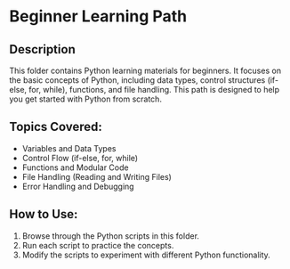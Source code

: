 # Beginner Learning Path

## Description
This folder contains Python learning materials for beginners. It focuses on the basic concepts of Python, including data types, control structures (if-else, for, while), functions, and file handling. This path is designed to help you get started with Python from scratch.

## Topics Covered:
- Variables and Data Types
- Control Flow (if-else, for, while)
- Functions and Modular Code
- File Handling (Reading and Writing Files)
- Error Handling and Debugging

## How to Use:
1. Browse through the Python scripts in this folder.
2. Run each script to practice the concepts.
3. Modify the scripts to experiment with different Python functionality.
